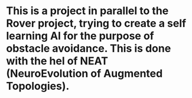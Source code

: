 # This is a project in parallel to the Rover project, trying to create a self learning AI for the purpose of obstacle avoidance. This is done with the hel of NEAT (NeuroEvolution of Augmented Topologies).
